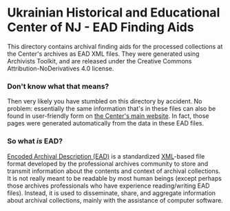 # Ukrainian Historical and Educational Center of NJ - EAD Finding Aids
This directory contains archival finding aids for the processed collections at the Center's archives as EAD XML files. They were generated using Archivists Toolkit, and are released under the Creative Commons Attribution-NoDerivatives 4.0 license.

 ### Don't know what that means?
 Then very likely you have stumbled on this directory by accident. No problem: essentially the same information that's in these files can also be found in user-friendly form on [the Center's main website](http://ukrhec.org/collections/archives). In fact, those pages were generated automatically from the data in these EAD files.

 ### So what ***is*** EAD?

 [Encoded Archival Description (EAD)](https://en.wikipedia.org/wiki/Encoded_Archival_Description) is a standardized [XML](https://en.wikipedia.org/wiki/XML)-based file format developed by the professional archives community to store and transmit information about the contents and context of archival collections. It is not really meant to be readable by most human beings (except perhaps those archives professionals who have experience reading/writing EAD files). Instead, it is used to disseminate, share, and aggregate information about archival collections, mainly with the assistance of computer software. 
